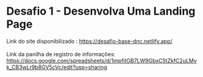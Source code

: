 # Desafio 1 - Desenvolva Uma Landing Page
Link do site disponibilizado : https://desafio-base-dnc.netlify.app/
<br>
<br>
Link da panilha de registro de informações: https://docs.google.com/spreadsheets/d/1mpfitGB7LW9GbxC5tZkfC2uLMvk_CB3wLr9b8GV5cVc/edit?usp=sharing
